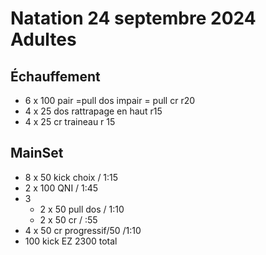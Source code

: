 # Natation 24 septembre 2024 Adultes
## Échauffement
*  6 x 100 pair =pull dos impair = pull cr r20
*  4 x 25 dos rattrapage en haut r15
*  4 x 25 cr traineau r 15
## MainSet
* 8 x 50 kick choix / 1:15 
* 2 x 100 QNI / 1:45 
* 3 
    * 2 x 50 pull dos / 1:10
    * 2 x 50 cr / :55
* 4 x 50 cr progressif/50 /1:10
* 100 kick EZ
2300 total
